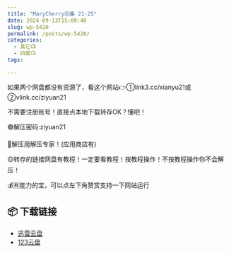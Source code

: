 ```yaml
---
title: "MaryCherry🈴集 21-25"
date: 2024-09-13T15:09:40
slug: wp-5420
permalink: /posts/wp-5420/
categories:
  - 其它📺
  - 四爱📺
tags:

---
```


如果两个网盘都没有资源了，看这个网站👉①link3.cc/xianyu21或②vlink.cc/ziyuan21

不需要注册账号！直接点本地下载转存OK？懂吧！

🟢解压密码:ziyuan21

🔵解压用解压专家！(应用商店有)

🟡转存的链接网盘有教程！一定要看教程！按教程操作！不按教程操作你不会解压！

💰🈶能力的宝，可以点左下角赞赏支持一下网站运行

## 📦 下载链接
- [迅雷云盘](https://blziyuan21.com/pay-download/5420?key=907d68abfe&down_id=0)
- [123云盘](https://blziyuan21.com/pay-download/5420?key=907d68abfe&down_id=1)

